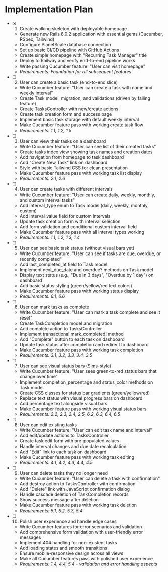 # Implementation Plan

- [x] 1. Create walking skeleton with deployable homepage
  - Generate new Rails 8.0.2 application with essential gems (Cucumber, RSpec, Tailwind)
  - Configure PlanetScale database connection
  - Set up basic CI/CD pipeline with GitHub Actions
  - Create simple homepage with "Recurring Task Manager" title
  - Deploy to Railway and verify end-to-end pipeline works
  - Write passing Cucumber feature: "User can visit homepage"
  - _Requirements: Foundation for all subsequent features_

- [ ] 2. User can create a basic task (end-to-end slice)
  - Write Cucumber feature: "User can create a task with name and weekly interval"
  - Create Task model, migration, and validations (driven by failing feature)
  - Create TasksController with new/create actions
  - Create task creation form and success page
  - Implement basic task storage with default weekly interval
  - Make Cucumber feature pass with working create task flow
  - _Requirements: 1.1, 1.2, 1.5_

- [ ] 3. User can view their tasks on a dashboard
  - Write Cucumber feature: "User can see list of their created tasks"
  - Create tasks index view showing task names and creation dates
  - Add navigation from homepage to task dashboard
  - Add "Create New Task" link on dashboard
  - Style with basic Tailwind CSS for clean presentation
  - Make Cucumber feature pass with working task list display
  - _Requirements: 2.1, 2.6_

- [ ] 4. User can create tasks with different intervals
  - Write Cucumber feature: "User can create daily, weekly, monthly, and custom interval tasks"
  - Add interval_type enum to Task model (daily, weekly, monthly, custom)
  - Add interval_value field for custom intervals
  - Update task creation form with interval selection
  - Add form validation and conditional custom interval field
  - Make Cucumber feature pass with all interval types working
  - _Requirements: 1.1, 1.2, 1.3, 1.4_

- [ ] 5. User can see basic task status (without visual bars yet)
  - Write Cucumber feature: "User can see if tasks are due, overdue, or recently completed"
  - Add last_completed_at field to Task model
  - Implement next_due_date and overdue? methods on Task model
  - Display text status (e.g., "Due in 3 days", "Overdue by 1 day") on dashboard
  - Add basic status styling (green/yellow/red text colors)
  - Make Cucumber feature pass with working status display
  - _Requirements: 6.1, 6.6_

- [ ] 6. User can mark tasks as complete
  - Write Cucumber feature: "User can mark a task complete and see it reset"
  - Create TaskCompletion model and migration
  - Add complete action to TasksController
  - Implement transactional mark_completed! method
  - Add "Complete" button to each task on dashboard
  - Update task status after completion and redirect to dashboard
  - Make Cucumber feature pass with working task completion
  - _Requirements: 3.1, 3.2, 3.3, 3.4, 3.5_

- [ ] 7. User can see visual status bars (Sims-style)
  - Write Cucumber feature: "User sees green-to-red status bars that change over time"
  - Implement completion_percentage and status_color methods on Task model
  - Create CSS classes for status bar gradients (green/yellow/red)
  - Replace text status with visual progress bars on dashboard
  - Add percentage text alongside visual bars
  - Make Cucumber feature pass with working visual status bars
  - _Requirements: 2.2, 2.3, 2.4, 2.5, 6.2, 6.3, 6.4, 6.5_

- [ ] 8. User can edit existing tasks
  - Write Cucumber feature: "User can edit task name and interval"
  - Add edit/update actions to TasksController
  - Create task edit form with pre-populated values
  - Handle interval changes and due date recalculation
  - Add "Edit" link to each task on dashboard
  - Make Cucumber feature pass with working task editing
  - _Requirements: 4.1, 4.2, 4.3, 4.4, 4.5_

- [ ] 9. User can delete tasks they no longer need
  - Write Cucumber feature: "User can delete a task with confirmation"
  - Add destroy action to TasksController with confirmation
  - Add "Delete" link with JavaScript confirmation dialog
  - Handle cascade deletion of TaskCompletion records
  - Show success message after deletion
  - Make Cucumber feature pass with working task deletion
  - _Requirements: 5.1, 5.2, 5.3, 5.4_

- [ ] 10. Polish user experience and handle edge cases
  - Write Cucumber features for error scenarios and validation
  - Add comprehensive form validation with user-friendly error messages
  - Implement 404 handling for non-existent tasks
  - Add loading states and smooth transitions
  - Ensure mobile-responsive design across all views
  - Make all Cucumber features pass with polished user experience
  - _Requirements: 1.4, 4.4, 5.4 - validation and error handling aspects_
